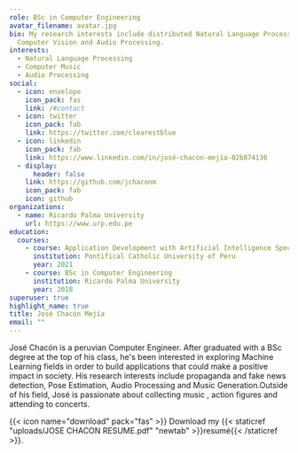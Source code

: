 ```yaml
---
role: BSc in Computer Engineering
avatar_filename: avatar.jpg
bio: My research interests include distributed Natural Language Processing,
  Computer Vision and Audio Processing.
interests:
  - Natural Language Processing
  - Computer Music
  - Audio Processing
social:
  - icon: envelope
    icon_pack: fas
    link: /#contact
  - icon: twitter
    icon_pack: fab
    link: https://twitter.com/clearestblue
  - icon: linkedin
    icon_pack: fab
    link: https://www.linkedin.com/in/josé-chacón-mejía-02b874136
  - display:
      header: false
    link: https://github.com/jchaconm
    icon_pack: fab
    icon: github
organizations:
  - name: Ricardo Palma University
    url: https://www.urp.edu.pe
education:
  courses:
    - course: Application Development with Artificial Intelligence Specialization
      institution: Pontifical Catholic University of Peru
      year: 2021
    - course: BSc in Computer Engineering
      institution: Ricardo Palma University
      year: 2018
superuser: true
highlight_name: true
title: José Chacón Mejía
email: ""
---
```

José Chacón is a peruvian Computer Engineer. After graduated with a BSc degree at the top of his class, he's been interested in exploring Machine Learning fields in order to build applications that could make a positive impact in society. His research interests include propaganda and fake news detection, Pose Estimation, Audio Processing and Music Generation.Outside of his field, José is passionate about collecting music , action figures and attending to concerts. 


{{< icon name="download" pack="fas" >}} Download my {{< staticref "uploads/JOSE CHACON RESUME.pdf" "newtab" >}}resumé{{< /staticref >}}.
